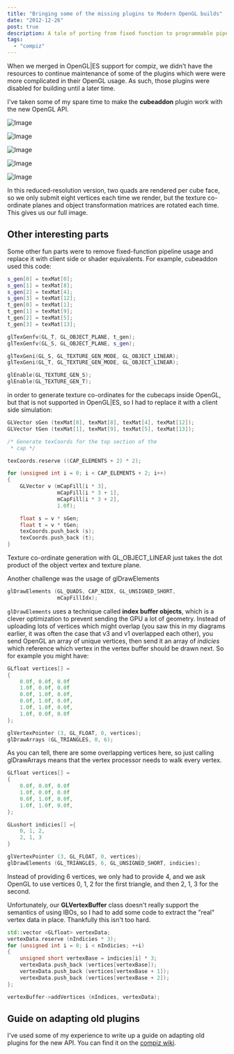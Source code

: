 ```yaml
---
title: "Bringing some of the missing plugins to Modern OpenGL builds"
date: "2012-12-26"
post: true
description: A tale of porting from fixed function to programmable pipelines
tags:
  - "compiz"
---
```


When we merged in OpenGL|ES support for compiz, we didn't have the resources to continue maintenance of some of the plugins which were were more complicated in their OpenGL usage. As such, those plugins were disabled for building until a later time.

I've taken some of my spare time to make the **cubeaddon** plugin work with the new OpenGL API.

![Image](https://sspilsbury-com-images.s3.amazonaws.com/posts/wordpress/images/screenshot-from-2012-12-26-224446.png)

![Image](https://sspilsbury-com-images.s3.amazonaws.com/posts/wordpress/images/screenshot-from-2012-12-26-224712.png)

![Image](https://sspilsbury-com-images.s3.amazonaws.com/posts/wordpress/images/epson002.jpg)

![Image](https://sspilsbury-com-images.s3.amazonaws.com/posts/wordpress/images/epson003.jpg)

![Image](https://sspilsbury-com-images.s3.amazonaws.com/posts/wordpress/images/screenshot-from-2012-12-26-223910.png)

In this reduced-resolution version, two quads are rendered per cube face, so we only submit eight vertices each time we render, but the texture co-ordinate planes and object transformation matrices are rotated each time. This gives us our full image.

## Other interesting parts

Some other fun parts were to remove fixed-function pipeline usage and replace it with client side or shader equivalents. For example, cubeaddon used this code:

```cpp
s_gen[0] = texMat[0];
s_gen[1] = texMat[8];
s_gen[2] = texMat[4];
s_gen[3] = texMat[12];
t_gen[0] = texMat[1];
t_gen[1] = texMat[9];
t_gen[2] = texMat[5];
t_gen[3] = texMat[13];

glTexGenfv(GL_T, GL_OBJECT_PLANE, t_gen);
glTexGenfv(GL_S, GL_OBJECT_PLANE, s_gen);

glTexGeni(GL_S, GL_TEXTURE_GEN_MODE, GL_OBJECT_LINEAR);
glTexGeni(GL_T, GL_TEXTURE_GEN_MODE, GL_OBJECT_LINEAR);

glEnable(GL_TEXTURE_GEN_S);
glEnable(GL_TEXTURE_GEN_T);
```

in order to generate texture co-ordinates for the cubecaps inside OpenGL, but that is not supported in OpenGL|ES, so I had to replace it with a client side simulation:

```cpp
GLVector sGen (texMat[0], texMat[8], texMat[4], texMat[12]);
GLVector tGen (texMat[1], texMat[9], texMat[5], texMat[13]);

/* Generate texCoords for the top section of the
 * cap */

texCoords.reserve ((CAP_ELEMENTS + 2) * 2);

for (unsigned int i = 0; i < CAP_ELEMENTS + 2; i++)
{
    GLVector v (mCapFill[i * 3],
                mCapFill[i * 3 + 1],
                mCapFill[i * 3 + 2],
                1.0f);

    float s = v * sGen;
    float t = v * tGen;
    texCoords.push_back (s);
    texCoords.push_back (t);
}
```

Texture co-ordinate generation with GL_OBJECT_LINEAR just takes the dot product of the object vertex and texture plane.

Another challenge was the usage of glDrawElements

```cpp
glDrawElements (GL_QUADS, CAP_NIDX, GL_UNSIGNED_SHORT,
		        mCapFillIdx);
```

`glDrawElements` uses a technique called **index buffer objects**, which is a clever optimization to prevent sending the GPU a lot of geometry. Instead of uploading lots of vertices which might overlap (you saw this in my diagrams earlier, it was often the case that v3 and v1 overlapped each other), you send OpenGL an array of unique vertices, then send it an array of *indicies* which reference which vertex in the vertex buffer should be drawn next. So for example you might have:

```cpp
GLfloat vertices[] =
{
    0.0f, 0.0f, 0.0f
    1.0f, 0.0f, 0.0f
    0.0f, 1.0f, 0.0f,
    0.0f, 1.0f, 0.0f,
    1.0f, 1.0f, 0.0f,
    1.0f, 0.0f, 0.0f
};

glVertexPointer (3, GL_FLOAT, 0, vertices);
glDrawArrays (GL_TRIANGLES, 0, 6);
```

As you can tell, there are some overlapping vertices here, so just calling glDrawArrays means that the vertex processor needs to walk every vertex.

```cpp
GLfloat vertices[] =
{
    0.0f, 0.0f, 0.0f
    1.0f, 0.0f, 0.0f
    0.0f, 1.0f, 0.0f,
    1.0f, 1.0f, 0.0f,
};

GLushort indicies[] ={
    0, 1, 2,
    2, 1, 3
}

glVertexPointer (3, GL_FLOAT, 0, vertices);
glDrawElements (GL_TRIANGLES, 6, GL_UNSIGNED_SHORT, indicies);
```

Instead of providing 6 vertices, we only had to provide 4, and we ask OpenGL to use vertices 0, 1, 2 for the first triangle, and then 2, 1, 3 for the second.

Unfortunately, our **GLVertexBuffer** class doesn't really support the semantics of using IBOs, so I had to add some code to extract the "real" vertex data in place. Thankfully this isn't too hard.

```cpp
std::vector <GLfloat> vertexData;
vertexData.reserve (nIndicies * 3);
for (unsigned int i = 0; i < nIndicies; ++i)
{
    unsigned short vertexBase = indicies[i] * 3;
    vertexData.push_back (vertices[vertexBase]);
    vertexData.push_back (vertices[vertexBase + 1]);
    vertexData.push_back (vertices[vertexBase + 2]);
};

vertexBuffer->addVertices (nIndices, vertexData);
```

## Guide on adapting old plugins

I've used some of my experience to write up a guide on adapting old plugins for the new API. You can find it on the [compiz wiki](http://wiki.compiz.org/Development/zero-nine/GLESPorting "GLES porting").

